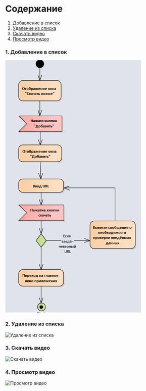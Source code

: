 # Содержание
 1. [Добавление в список](#1) <br>
 2. [Удаление из списка](#2) <br>
 3. [Скачать видео](#3) <br>
 4. [Просмотр видео](#4) <br>

### 1. Добавление в список<a name="1"></a>
![Добавление в список](https://github.com/ArtemBakun650502/YouTube-Downloader/blob/master/Documents/Diagrams/Activities/ActivityAdd.PNG)

### 2. Удаление из списка<a name="2"></a>
![Удаление из списка]()
  
### 3. Скачать видео<a name="3"></a>
![Скачать видео]()

### 4. Просмотр видео<a name="4"></a>
![Просмотр видео]()
